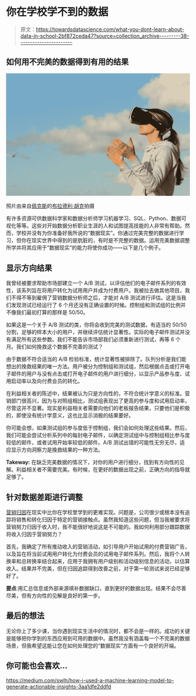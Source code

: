 # 你在学校学不到的数据

> 原文：<https://towardsdatascience.com/what-you-dont-learn-about-data-in-school-2bf872ceda47?source=collection_archive---------38----------------------->

## 如何用不完美的数据得到有用的结果

![](img/81dd99d97ae7c9f24824e86aa6eb5e63.png)

照片由来自[佩克斯](https://www.pexels.com/photo/woman-using-vr-goggles-outdoors-123335/?utm_content=attributionCopyText&utm_medium=referral&utm_source=pexels)的[布拉德利·胡克](https://www.pexels.com/@bradleyhook?utm_content=attributionCopyText&utm_medium=referral&utm_source=pexels)拍摄

有许多资源可供数据科学家和数据分析师学习机器学习、SQL、Python、数据可视化等等。这些对开始数据分析职业生涯的人和试图提高技能的人非常有帮助。然而，学校并没有为你准备好我所说的“数据现实”。你通过完美完整的数据进行学习，但你在现实世界中得到的是肮脏的，有时是不完整的数据。运用完美数据调整所学并将其应用于“数据现实”的能力将使你成功——以下是几个例子。

## 显示方向结果

我曾经被要求帮助市场部建立一个 A/B 测试，以评估他们的电子邮件系列的有效性，该系列旨在将用户转化为试用用户并成为付费用户。我被拉去做其他项目，我们不得不等到雇佣了营销数据分析师之后，才能对 A/B 测试进行评估。这是当我们发现测试已经运行了 6 个月还没有正确设置的时候。控制组和测试组的比例并不像我们最初打算的那样是 50/50。

如果这是一个关于 A/B 测试的类，你将会收到完美的测试数据，有适当的 50/50 分割，足够的样本大小的用户，并继续评估统计显著性。实际的电子邮件测试并没有满足所有这些参数。我们不能告诉市场部我们必须重新进行测试，再等 6 个月。我们如何挽救这个数据不完善的测试？

由于数据不符合适当的 A/B 检验标准，统计显著性被排除了。队列分析是我们能想出的挽救结果的唯一方法。用户被分为控制组和测试组，然后根据点击或打开电子邮件的用户与没有点击或打开电子邮件的用户进行细分，以显示产品参与度、试用启动率以及向付费会员的转化。

在利益相关者的陈述中，结果被认为只是方向性的，不符合统计学意义的标准。营销部门很高兴，因为与对照组相比，测试组表现出了更高的参与度和试用启动率，尽管这并不显著。现实是利益相关者需要向他们的老板报告结果，只要他们是积极的，即使没有统计学意义，这也比显示消极的结果要好。

你可能会想，如果测试组的参与度低于控制组，我们会如何处理这些结果。然后，我们可能会尝试分析系列中的每封电子邮件，以确定测试组中与控制组相比参与度较低的邮件，或者试用开始率较低的邮件。A/B 测试出错的可能性无穷无尽，适应显示方向洞察力是挽救结果的一种方法。

**Takeway:** 在缺乏完美数据的情况下，对你的用户进行细分，找到有方向性的见解。利益相关者不需要完美。有时候，在更好的数据出现之前，正确方向的指导就足够了。

## 针对数据差距进行调整

[营销归因](https://www.marketingevolution.com/marketing-essentials/marketing-attribution)在现实中比你在学校里学到的更难实现。问题是，公司很少或根本没有追踪将销售和转化归因于特定的营销接触点。虽然我知道这些问题，但当我被要求将营销努力归因于收入时，我不能很好地说这是不可能的。我如何利用部分跟踪数据将收入归因于营销努力？

首先，我确定了所有推动收入的营销活动，如引导用户开始试用的付费营销广告，以及旨在将当前试用用户转化为付费会员的试用电子邮件系列。然后，我将个人转换率和总转换率结合起来，应用于我拥有用户级别和活动级别信息的活动，以估算收入。结果并不完美，但在归因追踪得到改善之前，对于第一轮测试来说已经足够好了。

**要点**:用汇总信息或外部来源填补数据缺口，直到更好的数据出现。结果不会尽善尽美，但有方向性的见解是良好的第一步。

## 最后的想法

无论你上了多少课，当你遇到现实生活中的情况时，都不会是一样的。成功的关键是能够把你学到的东西应用到可用的数据中。虽然我没有涵盖每一个不完美的数据场景，但我希望这能让您在如何处理您的“数据现实”方面有一个良好的开端。

## 你可能也会喜欢…

<https://medium.com/swlh/how-i-used-a-machine-learning-model-to-generate-actionable-insights-3aa1dfe2ddfd>  </how-to-present-machine-learning-results-to-non-technical-people-e096cc1b9f76>  </how-to-translate-machine-learning-results-into-business-impact-d0b323112e87> 